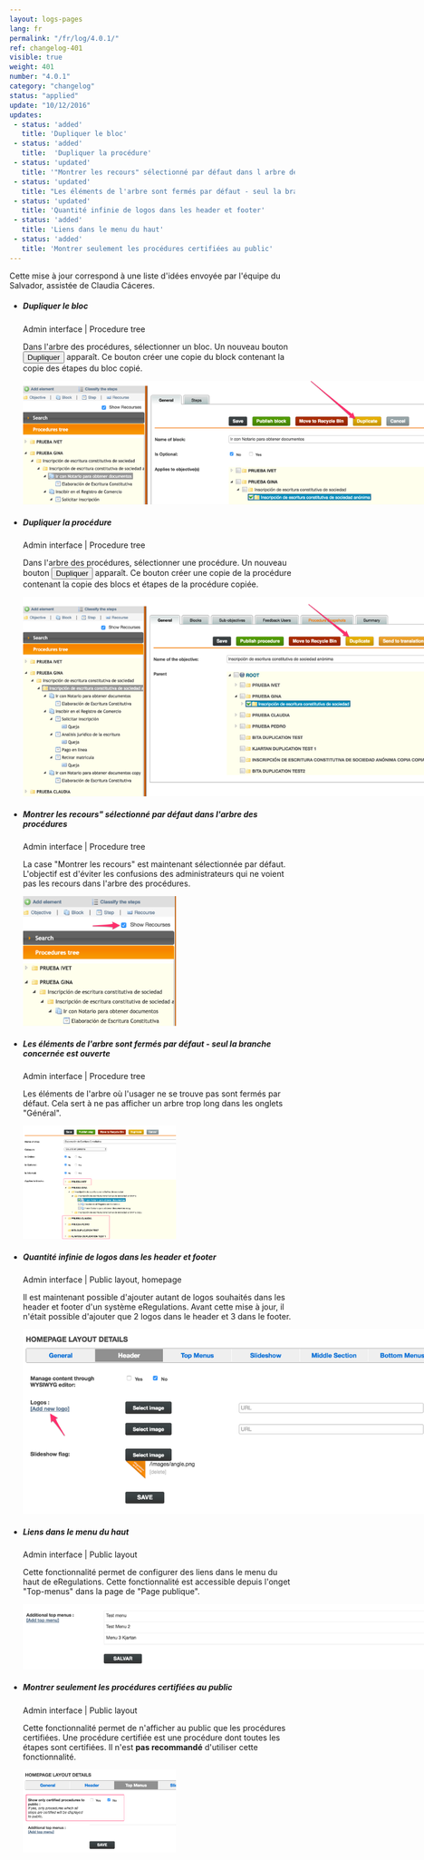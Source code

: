 ```yaml
---
layout: logs-pages
lang: fr
permalink: "/fr/log/4.0.1/"
ref: changelog-401
visible: true
weight: 401
number: "4.0.1"
category: "changelog"
status: "applied"
update: "10/12/2016"
updates:
 - status: 'added'
   title: 'Dupliquer le bloc'
 - status: 'added'
   title:  'Dupliquer la procédure'
 - status: 'updated'
   title: '"Montrer les recours" sélectionné par défaut dans l arbre des procédures'
 - status: 'updated'
   title: "Les éléments de l'arbre sont fermés par défaut - seul la branche concernée est ouverte"
 - status: 'updated'
   title: 'Quantité infinie de logos dans les header et footer'
 - status: 'added'
   title: 'Liens dans le menu du haut'
 - status: 'added'
   title: 'Montrer seulement les procédures certifiées au public'
---
```


<p class="alert alert-warning">Cette mise à jour correspond à une liste d'idées envoyée par l'équipe du Salvador, assistée de Claudia Cáceres.</p>

<ul class="list-view">
  <li>
    <h5>Dupliquer le bloc</h5>
    <p class="meta-data">Admin interface | Procedure tree</p>
    <p>Dans l'arbre des procédures, sélectionner un bloc. Un nouveau bouton <button type="button" class="btn btn-xs btn-warning">Dupliquer</button> apparaît. Ce bouton créer une copie du block contenant la copie des étapes du bloc copié.</p>
    <a class="item" href="/images/log/duplicate-block.png"><img src="/images/log/duplicate-block.png" style="max-width: 800px;"></a>
  </li>

  <li>
    <h5>Dupliquer la procédure</h5>
    <p class="meta-data">Admin interface | Procedure tree</p>
    <p>Dans l'arbre des procédures, sélectionner une procédure. Un nouveau bouton <button type="button" class="btn btn-xs btn-warning">Dupliquer</button> apparaît. Ce bouton créer une copie de la procédure contenant la copie des blocs et étapes de la procédure copiée.</p>
    <a class="item" href="/images/log/duplicate-procedure.png"><img src="/images/log/duplicate-procedure.png" style="max-width: 800px;"></a>
  </li>

  <li>
    <h5>Montrer les recours" sélectionné par défaut dans l'arbre des procédures</h5>
    <p class="meta-data">Admin interface | Procedure tree</p>
    <p>La case "Montrer les recours" est maintenant sélectionnée par défaut. L'objectif est d'éviter les confusions des administrateurs qui ne voient pas les recours dans l'arbre des procédures.</p>
    <a class="item" href="/images/log/show-recourses.png"><img src="/images/log/show-recourses.png" style="max-width: 270px;"></a>
  </li>
  <li>
    <h5>Les éléments de l'arbre sont fermés par défaut - seul la branche concernée est ouverte</h5>
    <p class="meta-data">Admin interface | Procedure tree</p>
    <p>Les éléments de l'arbre où l'usager ne se trouve pas sont fermés par défaut. Cela sert à ne pas afficher un arbre trop long dans les onglets "Général".</p>
    <a class="item" href="/images/log/tree-closed.png"><img src="/images/log/tree-closed.png" style="max-width: 270px;"></a>
  </li>

  <li>
    <h5>Quantité infinie de logos dans les header et footer</h5>
    <p class="meta-data">Admin interface | Public layout, homepage</p>
    <p>Il est maintenant possible d'ajouter autant de logos souhaités dans les header et footer d'un système eRegulations. Avant cette mise à jour, il n'était possible d'ajouter que 2 logos dans le header et 3 dans le footer.</p>
    <a class="item" href="/images/log/add-logos.png"><img src="/images/log/add-logos.png"  style="max-width: 800px;"></a>
  </li>

  <li>
    <h5>Liens dans le menu du haut</h5>
    <p class="meta-data">Admin interface | Public layout</p>
    <p>Cette fonctionnalité permet de configurer des liens dans le menu du haut de eRegulations. Cette fonctionnalité est accessible depuis l'onget "Top-menus" dans la page de "Page publique".</p>
    <a class="item" href="/images/log/show-only.png"><img src="/images/log/top-menus.png"  style="max-width: 800px;"></a>
  </li>

  <li>
    <h5>Montrer seulement les procédures certifiées au public</h5>
    <p class="meta-data">Admin interface | Public layout</p>
    <p>Cette fonctionnalité permet de n'afficher au public que les procédures certifiées. Une procédure certifiée est une procédure dont toutes les étapes sont certifiées. Il n'est <strong>pas recommandé</strong> d'utiliser cette fonctionnalité.</p>
    <a class="item" href="/images/log/show-only.png"><img src="/images/log/show-only.png"  style="max-width: 270px;"></a>
  </li>

</ul>
